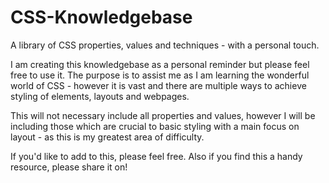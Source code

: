 # CSS-Knowledgebase
A library of CSS properties, values and techniques - with a personal touch.

I am creating this knowledgebase as a personal reminder but please feel free to use it. The purpose is to assist me as I am learning the wonderful world of CSS - however it is vast and there are multiple ways to achieve styling of elements, layouts and webpages.

This will not necessary include all properties and values, however I will be including those which are crucial to basic styling with a main focus on layout - as this is my greatest area of difficulty.

If you'd like to add to this, please feel free. Also if you find this a handy resource, please share it on!
